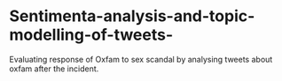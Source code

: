 # Sentimenta-analysis-and-topic-modelling-of-tweets-
Evaluating response of Oxfam to sex scandal by analysing tweets about oxfam after the incident.
